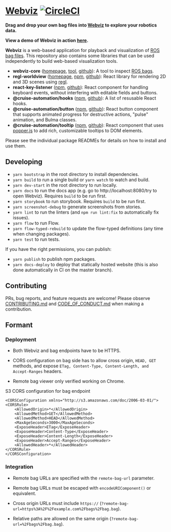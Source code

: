 # [Webviz](https://webviz.io/) [![CircleCI](https://circleci.com/gh/cruise-automation/webviz.svg?style=svg)](https://circleci.com/gh/cruise-automation/webviz)

**Drag and drop your own bag files into [Webviz](https://webviz.io/try/) to explore your robotics data.**

**View a demo of Webviz in action [here](https://webviz.io/try/?demo).**

**Webviz** is a web-based application for playback and visualization of [ROS](http://www.ros.org/) [bag files](http://wiki.ros.org/Bags). This repository also contains some libraries that can be used independently to build web-based visualization tools.

- **webviz-core** ([homepage](https://webviz.io/), [tool](https://webviz.io/try), [github](https://github.com/cruise-automation/webviz/tree/master/packages/webviz-core)): A tool to inspect [ROS bags](http://wiki.ros.org/ROS/Tutorials/Recording%20and%20playing%20back%20data).
- **regl-worldview** ([homepage](https://webviz.io/worldview/), [npm](https://www.npmjs.com/package/regl-worldview), [github](https://github.com/cruise-automation/webviz/tree/master/packages/regl-worldview)): React library for rendering 2D and 3D scenes using [regl](https://github.com/regl-project/regl).
- **react-key-listener** ([npm](https://www.npmjs.com/package/react-key-listener), [github](https://github.com/cruise-automation/webviz/tree/master/packages/react-key-listener)): React component for handling keyboard events, without interfering with editable fields and buttons.
- **@cruise-automation/hooks** ([npm](https://www.npmjs.com/package/@cruise-automation/hooks), [github](https://github.com/cruise-automation/webviz/tree/master/packages/@cruise-automation/hooks)): A list of resusable React hooks.
- **@cruise-automation/button** ([npm](https://www.npmjs.com/package/@cruise-automation/button), [github](https://github.com/cruise-automation/webviz/tree/master/packages/@cruise-automation/button)): React button component that supports animated progress for destructive actions, "pulse" animation, and Bulma classes.
- **@cruise-automation/tooltip** ([npm](https://www.npmjs.com/package/@cruise-automation/tooltip), [github](https://github.com/cruise-automation/webviz/tree/master/packages/@cruise-automation/tooltip)): React component that uses [popper.js](https://popper.js.org/) to add rich, customizable tooltips to DOM elements.

Please see the individual package READMEs for details on how to install and use them.

## Developing

- `yarn bootstrap` in the root directory to install dependencies.
- `yarn build` to run a single build or `yarn watch` to watch and build.
- `yarn dev-start` in the root directory to run locally.
- `yarn docs` to run the docs app (e.g. go to http://localhost:8080/try to open Webviz). Requires `build` to be run first.
- `yarn storybook` to run storybook. Requires `build` to be run first.
- `yarn screenshot-debug` to generate screenshots from stories.
- `yarn lint` to run the linters (and `npm run lint:fix` to automatically fix issues).
- `yarn flow` to run Flow.
- `yarn flow-typed-rebuild` to update the flow-typed definitions (any time when changing packages).
- `yarn test` to run tests.

If you have the right permissions, you can publish:

- `yarn publish` to publish npm packages.
- `yarn docs-deploy` to deploy that statically hosted website (this is also done automatically in CI on the master branch).

## Contributing

PRs, bug reports, and feature requests are welcome! Please observe [CONTRIBUTING.md](CONTRIBUTING.md) and [CODE_OF_CONDUCT.md](CODE_OF_CONDUCT.md) when making a contribution.


## Formant

### Deployment

- Both Webviz and bag endpoints have to be HTTPS.

- CORS configuration on bag side has to allow cross origin, `HEAD, GET` methods, and expose `ETag, Content-Type, Content-Length, and Accept-Ranges` headers.

- Remote bag viewer only verified working on Chrome.

S3 CORS configuration for bag endpoint
```
<CORSConfiguration xmlns="http://s3.amazonaws.com/doc/2006-03-01/">
<CORSRule>
    <AllowedOrigin>*</AllowedOrigin>
    <AllowedMethod>GET</AllowedMethod>
    <AllowedMethod>HEAD</AllowedMethod>
    <MaxAgeSeconds>3000</MaxAgeSeconds>
    <ExposeHeader>ETag</ExposeHeader>
    <ExposeHeader>Content-Type</ExposeHeader>
    <ExposeHeader>Content-Length</ExposeHeader>
    <ExposeHeader>Accept-Ranges</ExposeHeader>
    <AllowedHeader>*</AllowedHeader>
</CORSRule>
</CORSConfiguration>
```

### Integration

- Remote bag URLs are specified with the `remote-bag-url` parameter.

- Remote bag URLs must be escaped with `encodeURIComponent()` or equivalent.

- Cross origin URLs must include `https://` (`?remote-bag-url=https%3A%2F%2Fexample.com%2Fbags%2Fbag.bag`).

- Relative paths are allowed on the same origin (`?remote-bag-url=%2Fbags%2Fbag.bag`).

